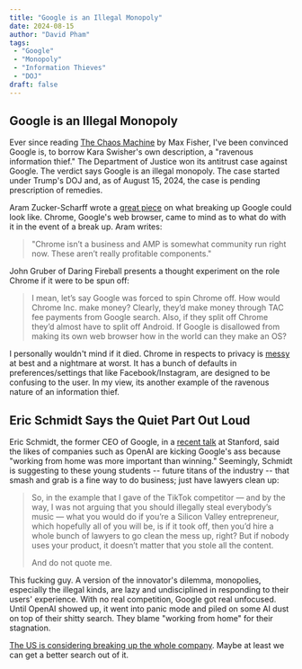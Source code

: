 ```yaml
---
title: "Google is an Illegal Monopoly"
date: 2024-08-15
author: "David Pham"
tags:
 - "Google"
 - "Monopoly"
 - "Information Thieves"
 - "DOJ"
draft: false
---
```


## Google is an Illegal Monopoly

Ever since reading [The Chaos Machine](https://bookshop.org/a/9695/9780316703321) by Max Fisher, I've been convinced Google is, to borrow Kara Swisher's own description, a "ravenous information thief." The Department of Justice won its antitrust case against Google. The verdict says Google is an illegal monopoly. The case started under Trump's DOJ and, as of August 15, 2024, the case is pending prescription of remedies.

Aram Zucker-Scharff wrote a [great piece](https://www.schizochronotopia.com/p/a-brief-list-of-business-units-google) on what breaking up Google could look like. Chrome, Google's web browser, came to mind as to what do with it in the event of a break up. Aram writes:
>"Chrome isn’t a business and AMP is somewhat community run right now. These aren’t really profitable components."

John Gruber of Daring Fireball presents a thought experiment on the role Chrome if it were to be spun off:
>I mean, let’s say Google was forced to spin Chrome off. How would Chrome Inc. make money? Clearly, they’d make money through TAC fee payments from Google search. Also, if they split off Chrome they’d almost have to split off Android. If Google is disallowed from making its own web browser how in the world can they make an OS?

I personally wouldn't mind if it died. Chrome in respects to privacy is [messy](https://www.techradar.com/computing/browsers/is-google-chrome-violating-your-privacy-scary-new-notification-spooks-users-heres-what-you-can-do) at best and a nightmare at worst. It has a bunch of defaults in preferences/settings that like Facebook/Instagram, are designed to be confusing to the user. In my view, its another example of the ravenous nature of an information thief.

## Eric Schmidt Says the Quiet Part Out Loud

Eric Schmidt, the former CEO of Google, in a [recent talk](https://www.theverge.com/2024/8/14/24220658/google-eric-schmidt-stanford-talk-ai-startups-openai) at Stanford, said the likes of companies such as OpenAI are kicking Google's ass because "working from home was more important than winning." Seemingly, Schmidt is suggesting to these young students -- future titans of the industry -- that smash and grab is a fine way to do business; just have lawyers clean up:
> So, in the example that I gave of the TikTok competitor — and by the way, I was not arguing that you should illegally steal everybody’s music — what you would do if you’re a Silicon Valley entrepreneur, which hopefully all of you will be, is if it took off, then you’d hire a whole bunch of lawyers to go clean the mess up, right? But if nobody uses your product, it doesn’t matter that you stole all the content.
>
> And do not quote me.

This fucking guy. A version of the innovator's dilemma, monopolies, especially the illegal kinds, are lazy and undisciplined in responding to their users' experience. With no real competition, Google got real unfocused. Until OpenAI showed up, it went into panic mode and piled on some AI dust on top of their shitty search. They blame "working from home" for their stagnation.

[The US is considering breaking up the whole company](https://www.nytimes.com/2024/08/13/technology/google-monopoly-antitrust-justice-department.html). Maybe at least we can get a better search out of it.
